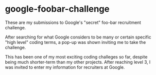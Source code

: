 # google-foobar-challenge
 
These are my submissions to Google's "secret" foo-bar recruitment challenge. 

After searching for what Google considers to be many or certain specific "high level" coding terms, a pop-up was shown inviting me to take the challenge. 

This has been one of my most exciting coding challeges so far, despite being much shorter-term than my other projects. After reaching level 3, I was invited to enter my information for recruiters at Google. 
